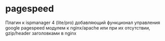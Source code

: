 # pagespeed
Плагин к ispmanager 4 (lite/pro) добавляющий функционал управления google pagespeed модулем к nginx/apache или при их отсутствии, gzip/header заголовками в nginx
